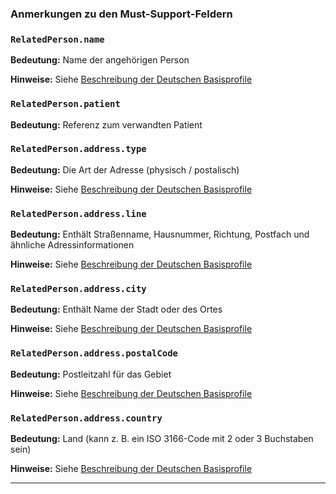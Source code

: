### Anmerkungen zu den Must-Support-Feldern

### `RelatedPerson.name`

**Bedeutung:** Name der angehörigen Person

**Hinweise:** Siehe [Beschreibung der Deutschen Basisprofile](https://ig.fhir.de/basisprofile-de/1.2.0/Datentypen-HumanName.html)

### `RelatedPerson.patient`

**Bedeutung:** Referenz zum verwandten Patient

### `RelatedPerson.address.type`

**Bedeutung:** Die Art der Adresse (physisch / postalisch)

**Hinweise:** Siehe [Beschreibung der Deutschen Basisprofile](https://ig.fhir.de/basisprofile-de/1.2.0/Datentypen-Address.html)

### `RelatedPerson.address.line`

**Bedeutung:** Enthält Straßenname, Hausnummer, Richtung, Postfach und ähnliche Adressinformationen

**Hinweise:** Siehe [Beschreibung der Deutschen Basisprofile](https://ig.fhir.de/basisprofile-de/1.2.0/Datentypen-Address.html)

### `RelatedPerson.address.city`

**Bedeutung:** Enthält Name der Stadt oder des Ortes

**Hinweise:** Siehe [Beschreibung der Deutschen Basisprofile](https://ig.fhir.de/basisprofile-de/1.2.0/Datentypen-Address.html)

### `RelatedPerson.address.postalCode`

**Bedeutung:** Postleitzahl für das Gebiet

**Hinweise:** Siehe [Beschreibung der Deutschen Basisprofile](https://ig.fhir.de/basisprofile-de/1.2.0/Datentypen-Address.html)

### `RelatedPerson.address.country`

**Bedeutung:** Land (kann z. B. ein ISO 3166-Code mit 2 oder 3 Buchstaben sein)

**Hinweise:** Siehe [Beschreibung der Deutschen Basisprofile](https://ig.fhir.de/basisprofile-de/1.2.0/Datentypen-Address.html)

---
